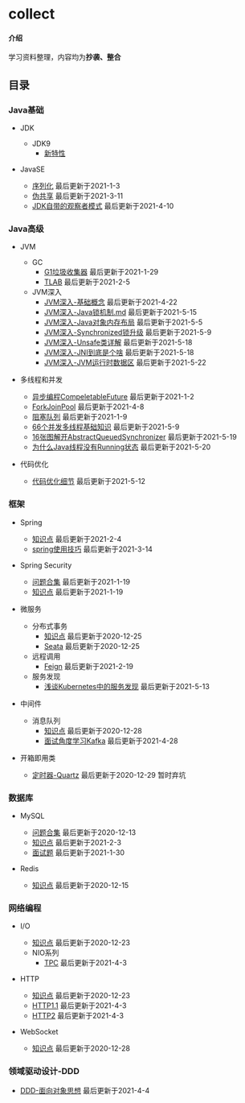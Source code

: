 # collect

#### 介绍
学习资料整理，内容均为**抄袭、整合**


## 目录
### Java基础
+ JDK
  - JDK9
    - [新特性](note/jdk/jdk9/新特性.md)

+ JavaSE
  - [序列化](note/javase/serialization.md)  最后更新于2021-1-3  
  - [伪共享](note/javase/falsesharing.md)  最后更新于2021-3-11  
  - [JDK自带的观察者模式](note/javase/JDK自带的观察者模式实现.md)  最后更新于2021-4-10  

### Java高级
+ JVM
  - GC
    - [G1垃圾收集器](note/jvm/gc/G1垃圾收集器.md)  最后更新于2021-1-29  
    - [TLAB](note/jvm/gc/TLAB.md)  最后更新于2021-2-5  
  - JVM深入  
    - [JVM深入-基础概念](note/jvm/jvm-deepen/JVM基础概念深入.md)  最后更新于2021-4-22  
    - [JVM深入-Java锁机制.md](note/jvm/jvm-deepen/JVM深入-Java锁机制.md)  最后更新于2021-5-15  
    - [JVM深入-Java对象内存布局](note/jvm/jvm-deepen/JVM深入-Java对象内存布局.md)  最后更新于2021-5-5  
    - [JVM深入-Synchronized锁升级](note/jvm/jvm-deepen/JVM深入-Synchronized锁升级.md)  最后更新于2021-5-9  
    - [JVM深入-Unsafe类详解](note/jvm/jvm-deepen/JVM深入-Unsafe类详解.md)  最后更新于2021-5-18  
    - [JVM深入-JNI到底是个啥](note/jvm/jvm-deepen/JVM深入-JNI到底是个啥.md)  最后更新于2021-5-18  
    - [JVM深入-JVM运行时数据区](note/jvm/jvm-deepen/JVM深入-JVM运行时数据区.md)  最后更新于2021-5-22  

+ 多线程和并发
  - [异步编程CompeletableFuture](note/multithreading/async/CompeletableFuture.md)  最后更新于2021-1-2  
  - [ForkJoinPool](note/multithreading/async/ForkJoinPool.md)  最后更新于2021-4-8  
  - [阻塞队列](note/multithreading/queue/BlockingQueue.md)  最后更新于2021-1-9  
  - [66个并发多线程基础知识](note/multithreading/interview/66个并发多线程基础知识.md)  最后更新于2021-5-9  
  - [16张图解开AbstractQueuedSynchronizer](note/multithreading/juc/16张图解开AbstractQueuedSynchronizer.md)  最后更新于2021-5-19  
  - [为什么Java线程没有Running状态](note/multithreading/interview/为什么Java线程没有Running状态.md)  最后更新于2021-5-20  

+ 代码优化
  - [代码优化细节](note/optimization/代码优化细节.md)  最后更新于2021-5-12

### 框架
+ Spring
  - [知识点](note/spring/知识点.md)  最后更新于2021-2-4  
  - [spring使用技巧](note/spring/spring使用技巧.md)  最后更新于2021-3-14  
  
+ Spring Security
  - [问题合集](note/security/问题合集.md)  最后更新于2021-1-19  
  - [知识点](note/security/知识点.md)  最后更新于2021-1-19  

+ 微服务
  - 分布式事务  
    - [知识点](note/microservice/transaction/知识点.md)  最后更新于2020-12-25   
    - [Seata](note/microservice/transaction/Seata.md)  最后更新于2020-12-25
  - 远程调用
    - [Feign](note/microservice/rpc/Feign.md)  最后更新于2021-2-19  
  - 服务发现
    - [浅谈Kubernetes中的服务发现](note/microservice/discovery/浅谈Kubernetes中的服务发现.md)  最后更新于2021-5-13  
  

+ 中间件
  - 消息队列
    - [知识点](note/middleware/mq/知识点.md)  最后更新于2020-12-28  
    - [面试角度学习Kafka](note/middleware/mq/面试角度学习Kafka.md)  最后更新于2021-4-28  

+ 开箱即用类
  - [定时器-Quartz](note/other-frame/quartz.md)  最后更新于2020-12-29 暂时弃坑  

### 数据库
+ MySQL
  - [问题合集](note/mysql/问题合集.md)  最后更新于2020-12-13  
  - [知识点](note/mysql/知识点.md)  最后更新于2021-2-3  
  - [面试题](note/mysql/面试题.md)  最后更新于2021-1-30  

+ Redis
  - [知识点](note/redis/知识点.md)  最后更新于2020-12-15  
  
### 网络编程
+ I/O
  - [知识点](note/io/知识点.md)  最后更新于2020-12-23
  - NIO系列
    - [TPC](note/io/nio/NIO系列-TCP.md)  最后更新于2021-4-3  

+ HTTP
  - [知识点](note/http/知识点.md)  最后更新于2020-12-23  
  - [HTTP1.1](note/http/HTPP1.1.md)  最后更新于2021-4-3 
  - [HTTP2](note/http/HTTP2.md)  最后更新于2021-4-3  

+ WebSocket
  - [知识点](note/websocket/知识点.md)  最后更新于2020-12-28  

### 领域驱动设计-DDD
+ [DDD-面向对象思想](note/ddd/DDD-面向对象思想.md)  最后更新于2021-4-4  